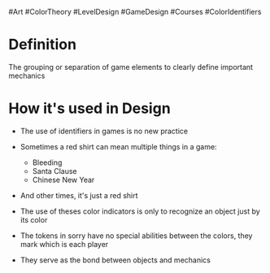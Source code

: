 #Art #ColorTheory #LevelDesign #GameDesign #Courses #ColorIdentifiers

# Definition 
The grouping or separation of game elements to clearly define important mechanics

# How it's used in Design
- The use of identifiers in games is no new practice
- Sometimes a red shirt can mean multiple things in a game:
	- Bleeding
	- Santa Clause
	- Chinese New Year

- And other times, it's just a red shirt
- The use of theses color indicators is only to recognize an object just by its color
- The tokens in sorry have no special abilities between the colors, they mark which is each player
- They serve as the bond between objects and mechanics